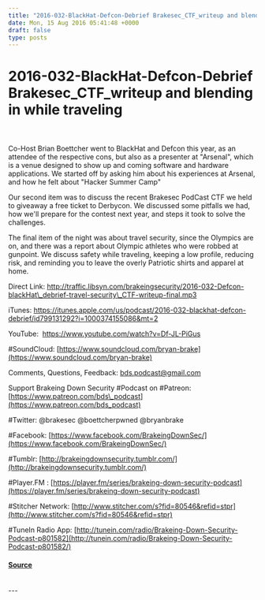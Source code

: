 ```yaml
---
title: "2016-032-BlackHat-Defcon-Debrief Brakesec_CTF_writeup and blending in while traveling"
date: Mon, 15 Aug 2016 05:41:48 +0000
draft: false
type: posts
---
```

# 2016-032-BlackHat-Defcon-Debrief Brakesec_CTF_writeup and blending in while traveling

<br/>

<br/>
Co-Host Brian Boettcher went to BlackHat and Defcon this year, as an attendee of the respective cons, but also as a presenter at "Arsenal", which is a venue designed to show up and coming software and hardware applications. We started off by asking him about his experiences at Arsenal, and how he felt about "Hacker Summer Camp"

Our second item was to discuss the recent Brakesec PodCast CTF we held to giveaway a free ticket to Derbycon. We discussed some pitfalls we had, how we'll prepare for the contest next year, and steps it took to solve the challenges.

The final item of the night was about travel security, since the Olympics are on, and there was a report about Olympic athletes who were robbed at gunpoint. We discuss safety while traveling, keeping a low profile, reducing risk, and reminding you to leave the overly Patriotic shirts and apparel at home.

Direct Link: http://traffic.libsyn.com/brakeingsecurity/2016-032-Defcon-blackHat\_debrief-travel-security\_CTF-writeup-final.mp3

iTunes: https://itunes.apple.com/us/podcast/2016-032-blackhat-defcon-debrief/id799131292?i=1000374155086&mt=2

YouTube:  https://www.youtube.com/watch?v=Df-JL-PiGus

#SoundCloud: [https://www.soundcloud.com/bryan-brake](https://www.soundcloud.com/bryan-brake)

Comments, Questions, Feedback: [bds.podcast@gmail.com](mailto:bds.podcast@gmail.com)

Support Brakeing Down Security #Podcast on #Patreon: [https://www.patreon.com/bds\_podcast](https://www.patreon.com/bds_podcast)

#Twitter: @brakesec @boettcherpwned @bryanbrake

#Facebook: [https://www.facebook.com/BrakeingDownSec/](https://www.facebook.com/BrakeingDownSec/)

#Tumblr: [http://brakeingdownsecurity.tumblr.com/](http://brakeingdownsecurity.tumblr.com/)

#Player.FM : [https://player.fm/series/brakeing-down-security-podcast](https://player.fm/series/brakeing-down-security-podcast)

#Stitcher Network: [http://www.stitcher.com/s?fid=80546&refid=stpr](http://www.stitcher.com/s?fid=80546&refid=stpr)

#TuneIn Radio App: [http://tunein.com/radio/Brakeing-Down-Security-Podcast-p801582](http://tunein.com/radio/Brakeing-Down-Security-Podcast-p801582/)

#### [Source](http://brakeingsecurity.com/2016-032-blackhat-defcon-debrief-brakesec_ctf_writeup-and-blending-in-while-traveling)

<br/>
---
